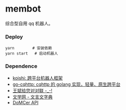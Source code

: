 # membot

综合型自用 qq 机器人。

### Deploy

```
yarn        # 安装依赖
yarn start   # 启动机器人
```

### Dependence

* [koishi: 跨平台机器人框架](https://github.com/koishijs/koishi)
* [go-cqhttp: cqhttp 的 golang 实现，轻量、原生跨平台](https://github.com/Mrs4s/go-cqhttp)
* [王斌给您对对联 -_-!](https://ai.binwang.me/couplet/)
* [文学网 - 文言文字典](https://wyw.hwxnet.com/)
* [DoMCer API](http://api.domcer.com/)